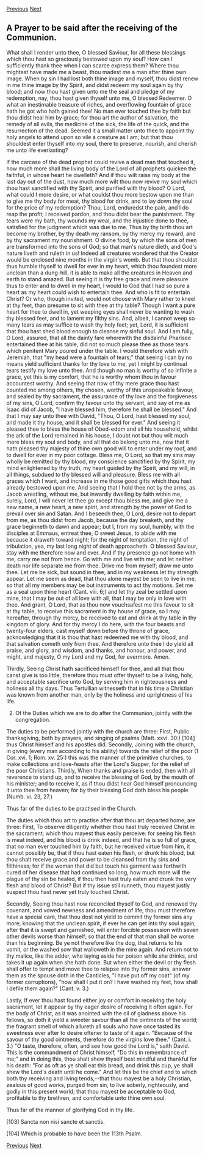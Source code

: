 <p>
  <a class="prev" href="24.html">Previous</a>
  <a class="next" href="26.html">Next</a>
</p>

## A Prayer to be said after the receiving of the Communion.

What shall I render unto thee, O blessed Saviour, for all these
blessings which thou hast so graciously bestowed upon my soul? How can
I sufficiently thank thee when I can scarce express them? Where thou
mightest have made me a beast, thou madest me a man after thine own
image. When by sin I had lost both thine image and myself, thou didst
renew in me thine image by thy Spirit, and didst redeem my soul again
by thy blood; and now thou hast given unto me the seal and pledge of my
redemption, nay, thou hast given thyself unto me, O blessed Redeemer. O
what an inestimable treasure of riches, and overflowing fountain of
grace hath he got who hath gained thee! No man ever touched thee by
faith but thou didst heal him by grace; for thou art the author of
salvation, the remedy of all evils, the medicine of the sick, the life
of the quick, and the resurrection of the dead. Seemed it a small
matter unto thee to appoint thy holy angels to attend upon so vile a
creature as I am; but that thou shouldest enter thyself into my soul,
there to preserve, nourish, and cherish me unto life everlasting?

If the carcase of the dead prophet could revive a dead man that touched
it, how much more shall the living body of the Lord of all prophets
quicken the faithful, in whose heart he dwelleth? And if thou wilt
raise my body at the last day out of the dust, how much more wilt thou
now revive my soul which thou hast sanctified with thy Spirit, and
purified with thy blood? O Lord, what could I more desire, or what
couldst thou more bestow upon me than to give me thy body for meat, thy
blood for drink, and to lay down thy soul for the price of my
redemption? Thou, Lord, enduredst the pain, and I do reap the profit; I
received pardon, and thou didst bear the punishment. Thy tears were my
bath, thy wounds my weal, and the injustice done to thee, satisfied for
the judgment which was due to me. Thus by thy birth thou art become my
brother, by thy death my ransom, by thy mercy my reward, and by thy
sacrament my nourishment. O divine food, by which the sons of men are
transformed into the sons of God; so that man's nature dieth, and God's
nature liveth and ruleth in us! Indeed all creatures wondered that the
Creator would be enclosed nine months in the virgin's womb. But that
thou shouldst thus humble thyself to dwell for ever in my heart, which
thou foundest more unclean than a dung-hill, it is able to make all the
creatures in Heaven and earth to stand amazed. But seeing it is thy
free grace and mere pleasure thus to enter and to dwell in my heart, I
would to God that I had so pure a heart as my heart could wish to
entertain thee. And who is fit to entertain Christ? Or who, though
invited, would not choose with Mary rather to kneel at thy feet, than
presume to sit with thee at thy table? Though I want a pure heart for
thee to dwell in, yet weeping eyes shall never be wanting to wash thy
blessed feet, and to lament my filthy sins. And, albeit, I cannot weep
so many tears as may suffice to wash thy holy feet; yet, Lord, it is
sufficient that thou hast shed blood enough to cleanse my sinful soul.
And I am fully, O Lord, assured, that all the dainty fare wherewith the
disdainful Pharisee entertained thee at his table, did not so much
please thee as those tears which penitent Mary poured under the table.
I would therefore wish with Jeremiah, that "my head were a fountain of
tears;" that seeing I can by no means yield sufficient thanks for thy
love to me, yet I might by continual tears testify my love unto thee.
And though no man is worthy of so infinite a grace, yet this is my
comfort, that he is worthy whom thou in favour accountest worthy. And
seeing that now of thy mere grace thou hast counted me among others,
thy chosen, worthy of this unspeakable favour, and sealed by thy
sacrament, the assurance of thy love and the forgiveness of my sins, O
Lord, confirm thy favour unto thy servant, and say of me as Isaac did
of Jacob, "I have blessed him, therefore he shall be blessed." And that
I may say unto thee with David, "Thou, O Lord, hast blessed my soul,
and made it thy house, and it shall be blessed for ever." And seeing it
pleased thee to bless the house of Obed-edom and all his household,
whilst the ark of the Lord remained in his house, I doubt not but thou
wilt much more bless my soul and body, and all that do belong unto me,
now that it hath pleased thy majesty of thine own good will to enter
under my roof, and to dwell for ever in my poor cottage. Bless me, O
Lord, so that my sins may wholly be remitted by thy blood, my
conscience sanctified by thy Spirit, my mind enlightened by thy truth,
my heart guided by thy Spirit, and my will, in all things, subdued to
thy blessed will and pleasure. Bless me with all graces which I want,
and increase in me those good gifts which thou hast already bestowed
upon me. And seeing that I hold thee not by the arms, as Jacob
wrestling, without me, but inwardly dwelling by faith within me,
surely, Lord, I will never let thee go except thou bless me, and give
me a new name, a new heart, a new spirit, and strength by the power of
God to prevail over sin and Satan. And I beseech thee, O Lord, desire
not to depart from me, as thou didst from Jacob, because the day
breaketh, and thy grace beginneth to dawn and appear; but I, from my
soul, humbly, with the disciples at Emmaus, entreat thee, O sweet
Jesus, to abide with me because it draweth toward night; for the night
of temptation, the night of tribulation, yea, my last long night of
death approacheth. O blessed Saviour, stay with me therefore now and
ever. And if thy presence go not home with me, carry me not from hence.
Go with me and live with me; and let neither death nor life separate me
from thee. Drive me from myself; draw me unto thee. Let me be sick, but
sound in thee; and in my weakness let thy strength appear. Let me seem
as dead, that thou alone mayest be seen to live in me, so that all my
members may be but instruments to act thy motions. Set me as a seal
upon thine heart (Cant. viii. 6;) and let thy zeal be settled upon
mine, that I may be out of all love with all, that I may be only in
love with thee. And grant, O Lord, that as thou now vouchsafest me this
favour to sit at thy table, to receive this sacrament in thy house of
grace, so I may hereafter, through thy mercy, be received to eat and
drink at thy table in thy kingdom of glory. And for thy mercy I do
here, with the four beasts and twenty-four elders, cast myself down
before thy throne of grace, acknowledging that it is thou that hast
redeemed me with thy blood, and that salvation cometh only from thee.
And therefore unto thee I do yield all praise, and glory, and wisdom,
and thanks, and honour, and power, and might, and majesty, O my Lord
and my God, for evermore. Amen.

Thirdly, Seeing Christ hath sacrificed himself for thee, and all that
thou canst give is too little, therefore thou must offer thyself to be
a living, holy, and acceptable sacrifice unto God, by serving him in
righteousness and holiness all thy days. Thus Tertullian witnesseth
that in his time a Christian was known from another man, only by the
holiness and uprightness of his life.

2. Of the Duties which we are to do after the Communion, jointly with
the congregation.

The duties to be performed jointly with the church are three: First,
Public thanksgiving, both by prayers, and singing of psalms (Matt.
xxvi. 30:) [104] thus Christ himself and his apostles did. Secondly,
Joining with the church, in giving (every man according to his ability)
towards the relief of the poor (1 Cor. xvi. 1; Rom. xv. 25:) this was
the manner of the primitive churches, to make collections and
love-feasts after the Lord's Supper, for the relief of the poor
Christians. Thirdly, When thanks and praise is ended, then with all
reverence to stand up, and to receive the blessing of God, by the mouth
of his minister; and to receive it, as if thou didst hear God himself
pronouncing it unto thee from heaven; for by their blessing God doth
bless his people (Numb. vi. 23, 27.)

Thus far of the duties to be practised in the Church.

The duties which thou art to practise after that thou art departed
home, are three: First, To observe diligently whether thou hast truly
received Christ in the sacrament; which thou mayest thus easily
perceive: for seeing his flesh is meat indeed, and his blood is drink
indeed, and that he is so full of grace, that no man ever touched him
by faith, but he received virtue from him, it cannot possibly be, that
if thou hast eaten his flesh, or drunk his blood, but thou shalt
receive grace and power to be cleansed from thy sins and filthiness;
for if the woman that did but touch his garment was forthwith cured of
her disease that had continued so long, how much more will the plague
of thy sin be healed, if thou then hast truly eaten and drunk the very
flesh and blood of Christ? But if thy issue still runneth, thou mayest
justly suspect thou hast never yet truly touched Christ.

Secondly, Seeing thou hast now reconciled thyself to God, and renewed
thy covenant, and vowed newness and amendment of life, thou must
therefore have a special care, that thou dost not yield to commit thy
former sins any more; knowing that the unclean spirit, if ever he can
get into thy soul again, after that it is swept and garnished, will
enter forcible possession with seven other devils worse than himself;
so that the end of that man shall be worse than his beginning. Be ye
not therefore like the dog, that returns to his vomit, or the washed
sow that walloweth in the mire again. And return not to thy malice,
like the adder, who laying aside her poison while she drinks, and takes
it up again when she hath done. But when either the devil or thy flesh
shall offer to tempt and move thee to relapse into thy former sins,
answer them as the spouse doth in the Canticles, "I have put off my
coat" (of my former corruptions), "how shall I put it on? I have washed
my feet, how shall I defile them again?" (Cant. v. 3.)

Lastly, If ever thou hast found either joy or comfort in receiving the
holy sacrament, let it appear by thy eager desire of receiving it often
again. For the body of Christ, as it was anointed with the oil of
gladness above his fellows, so doth it yield a sweeter savour than all
the ointments of the world; the fragrant smell of which allureth all
souls who have once tasted its sweetness ever after to desire oftener
to taste of it again. "Because of the savour of thy good ointments,
therefore do the virgins love thee." (Cant. i. 3.) "O taste, therefore,
often, and see how good the Lord is," saith David. This is the
commandment of Christ himself, "Do this in remembrance of me;" and in
doing this, thou shalt shew thyself best mindful and thankful for his
death: "For as oft as ye shall eat this bread, and drink this cup, ye
shall shew the Lord's death until he come." And let this be the chief
end to which both thy receiving and living tends,--that thou mayest be
a holy Christian, zealous of good works, purged from sin, to live
soberly, righteously, and godly in this present world; that thou mayest
be acceptable to God, profitable to thy brethren, and comfortable unto
thine own soul.

Thus far of the manner of glorifying God in thy life.

[103] Sancta non nisi sancte et sanctis.

[104] Which is probable to have been the 113th Psalm.

<p>
  <a class="prev" href="24.html">Previous</a>
  <a class="next" href="26.html">Next</a>
</p>
